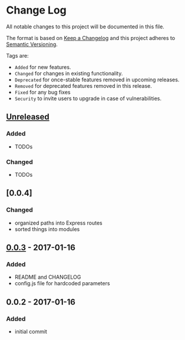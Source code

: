 # Change Log
All notable changes to this project will be documented in this file.

The format is based on [Keep a Changelog](http://keepachangelog.com/)
and this project adheres to [Semantic Versioning](http://semver.org/).

Tags are:
- ```Added``` for new features.
- ```Changed``` for changes in existing functionality.
- ```Deprecated``` for once-stable features removed in upcoming releases.
- ```Removed``` for deprecated features removed in this release.
- ```Fixed``` for any bug fixes
- ```Security``` to invite users to upgrade in case of vulnerabilities.

## [Unreleased]
### Added
- TODOs

### Changed
- TODOs

## [0.0.4]
### Changed
- organized paths into Express routes
- sorted things into modules

## [0.0.3] - 2017-01-16
### Added
- README and CHANGELOG
- config.js file for hardcoded parameters

## 0.0.2 - 2017-01-16
### Added
- initial commit

[Unreleased]: https://github.com/theBowja/cloudant-login/compare/v0.3.0...HEAD
[0.0.3]: https://github.com/theBowja/cloudant-login/compare/v0.0.2...v0.0.3
